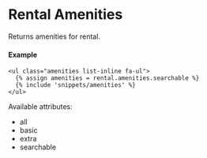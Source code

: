 # Rental Amenities

Returns amenities for rental.

#### Example

~~~ liquid
<ul class="amenities list-inline fa-ul">
  {% assign amenities = rental.amenities.searchable %}
  {% include 'snippets/amenities' %}
</ul>
~~~

Available attributes:

* all
* basic
* extra
* searchable
